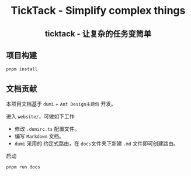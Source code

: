 <br>

<h1 align="center">TickTack - Simplify complex things</h1>

<h2 align="center">
ticktack - 让复杂的任务变简单
</h2>

## 项目构建

```
pnpm install
```

## 文档贡献

本项目文档基于 `dumi` + `Ant Design主题包` 开发。

进入 `website/`，可做如下工作

* 修改 `.dumirc.ts` 配置文件。
* 编写 `Markdown` 文档。
* `dumi` 采用的 约定式路由，在 `docs`文件夹下新建 `.md` 文件即可创建路由。

启动

```
pnpm run docs
```
